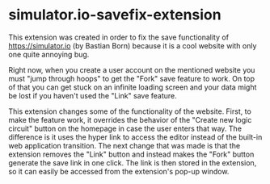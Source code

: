 # simulator.io-savefix-extension

This extension was created in order to fix the save functionality of https://simulator.io (by Bastian Born) because it is a cool website with only one quite annoying bug.

Right now, when you create a user account on the mentioned website you must "jump through hoops" to get the "Fork" save feature to work. On top of that you can get stuck on an infinite loading screen and your data might be lost if you haven't used the "Link" save feature.

This extension changes some of the functionality of the website. First, to make the feature work, it overrides the behavior of the "Create new logic circuit" button on the homepage in case the user enters that way. The difference is it uses the hyper link to access the editor instead of the built-in web application transition. The next change that was made is that the extension removes the "Link" button and instead makes the "Fork" button generate the save link in one click. The link is then stored in the extension, so it can easily be accessed from the extension's pop-up window.
